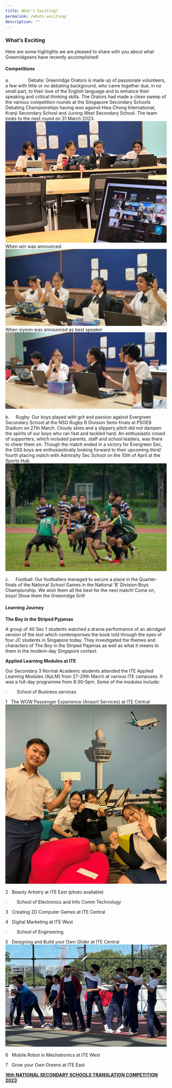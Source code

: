 ```yaml
---
title: What's Exciting?
permalink: /whats-exciting/
description: ""
---
```

### What’s Exciting

Here are some highlights we are pleased to share with you about what Greenridgeans have recently accomplished!

#### **Competitions**

a.               Debate: Greenridge Orators is made up of passionate volunteers, a few with little or no debating background, who came together due, in no small part, to their love of the English language and to enhance their speaking and critical thinking skills. The Orators had made a clean sweep of the various competition rounds at the Siingapore Secondary Schools Debating Championships having won against Hwa Chong International, Kranji Secondary School and Jurong West Secondary School. The team looks to the next round on 31 March 2023. ![](/images/Whats%20Exciting/debating%20via%20zoom.jpeg)
When win was announced
![](/images/Whats%20Exciting/when%20win%20was%20announced%20p.png)
When siyeon was announced as best speaker
![](/images/Whats%20Exciting/when%20siyeon%20was%20announced%20as%20best%20speaker.jpeg)

b.     Rugby: Our boys played with grit and passion against Evergreen Secondary School at the NSG Rugby B Division Semi-finals at PSOEB Stadium on 27th March. Cloudy skies and a slippery pitch did not dampen the spirits of our boys who ran fast and tackled hard. An enthusiastic crowd of supporters, which included parents, staff and school leaders, was there to cheer them on. Though the match ended in a victory for Evergreen Sec, the GSS boys are enthusiastically looking forward to their upcoming third/ fourth placing match with Admiralty Sec School on the 10th of April at the Sports Hub.  ![](/images/Whats%20Exciting/rugby%20p.png)

c.     Football: Our footballers managed to secure a place in the Quarter-finals of the National School Games in the National ‘B’ Division Boys Championship. We wish them all the best for the next match! Come on, boys! Show them the Greenridge Grit!

#### **Learning Journey**

**The Boy in the Striped Pyjamas**

A group of 40 Sec 1 students watched a drama performance of an abridged version of the text which contemporises the book told through the eyes of four JC students in Singapore today. They investigated the themes and characters of The Boy in the Striped Pajamas as well as what it means to them in the modern-day Singapore context.  

**Applied Learning Modules at ITE**

Our Secondary 3 Normal Academic students attended the ITE Applied Learning Modules (ApLM) from 27-29th March at various ITE campuses. It was a full-day programme from 8:30-5pm. Some of the modules include:

·        School of Business services

1   The WOW Passenger Experience (Airport Services) at ITE Central ![](/images/Whats%20Exciting/central%20wow.jpg)

2   Beauty Artistry at ITE East (photo available)

·        School of Electronics and Info Comm Technology

3   Creating 2D Computer Games at ITE Central

4   Digital Marketing at ITE West

·        School of Engineering

5   Designing and Build your Own Glider at ITE Central ![](/images/Whats%20Exciting/our%20boys%20trying%20out%20their%20gliders.jfif)

6   Mobile Robot in Mechatronics at ITE West

7   Grow your Own Greens at ITE East


[**16th NATIONAL SECONDARY SCHOOLS TRANSLATION COMPETITION 2023**](/others/news-archive/2023/translation-competition/)